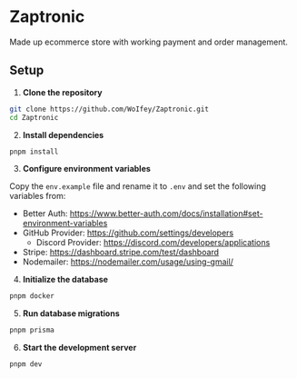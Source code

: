 # Zaptronic

Made up ecommerce store with working payment and order management.

## Setup

1. **Clone the repository**

```bash
git clone https://github.com/WoIfey/Zaptronic.git
cd Zaptronic
```

2. **Install dependencies**

```bash
pnpm install
```

3. **Configure environment variables**

Copy the `env.example` file and rename it to `.env` and set the following variables from:

- Better Auth:
  https://www.better-auth.com/docs/installation#set-environment-variables
- GitHub Provider:
  https://github.com/settings/developers
  - Discord Provider:
    https://discord.com/developers/applications
- Stripe:
  https://dashboard.stripe.com/test/dashboard
- Nodemailer:
  https://nodemailer.com/usage/using-gmail/

4. **Initialize the database**

```bash
pnpm docker
```

5. **Run database migrations**

```bash
pnpm prisma
```

6. **Start the development server**

```bash
pnpm dev
```
